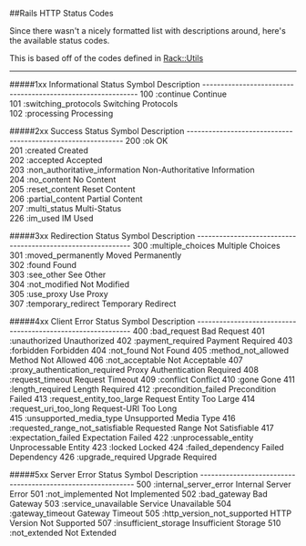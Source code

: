 ##Rails HTTP Status Codes

Since there wasn't a nicely formatted list with descriptions around, here's the available status codes.

This is based off of the codes defined in [Rack::Utils](https://github.com/rack/rack/blob/master/lib/rack/utils.rb#L549)

---

#####1xx Informational
    Status   Symbol                           Description
    ------------------------------------------------------------
    100      :continue                        Continue                         
    101      :switching_protocols             Switching Protocols                         
    102      :processing                      Processing                       
     
#####2xx Success
    Status   Symbol                           Description
    ------------------------------------------------------------
    200      :ok                              OK                         
    201      :created                         Created                         
    202      :accepted                        Accepted                         
    203      :non_authoritative_information   Non-Authoritative Information                         
    204      :no_content                      No Content                         
    205      :reset_content                   Reset Content                         
    206      :partial_content                 Partial Content                         
    207      :multi_status                    Multi-Status                         
    226      :im_used                         IM Used                         
     
#####3xx Redirection
    Status   Symbol                           Description
    ------------------------------------------------------------
    300      :multiple_choices                Multiple Choices                         
    301      :moved_permanently               Moved Permanently                         
    302      :found                           Found                         
    303      :see_other                       See Other                         
    304      :not_modified                    Not Modified                         
    305      :use_proxy                       Use Proxy                         
    307      :temporary_redirect              Temporary Redirect                         
     
#####4xx Client Error
    Status   Symbol                           Description
    ------------------------------------------------------------
    400      :bad_request                     Bad Request
    401      :unauthorized                    Unauthorized
    402      :payment_required                Payment Required
    403      :forbidden                       Forbidden
    404      :not_found                       Not Found
    405      :method_not_allowed              Method Not Allowed
    406      :not_acceptable                  Not Acceptable
    407      :proxy_authentication_required   Proxy Authentication Required
    408      :request_timeout                 Request Timeout
    409      :conflict                        Conflict
    410      :gone                            Gone
    411      :length_required                 Length Required
    412      :precondition_failed             Precondition Failed
    413      :request_entity_too_large        Request Entity Too Large
    414      :request_uri_too_long            Request-URI Too Long  
    415      :unsupported_media_type          Unsupported Media Type
    416      :requested_range_not_satisfiable Requested Range Not Satisfiable
    417      :expectation_failed              Expectation Failed
    422      :unprocessable_entity            Unprocessable Entity
    423      :locked                          Locked
    424      :failed_dependency               Failed Dependency
    426      :upgrade_required                Upgrade Required
     
#####5xx Server Error
    Status   Symbol                           Description
    ------------------------------------------------------------
    500      :internal_server_error           Internal Server Error
    501      :not_implemented                 Not Implemented
    502      :bad_gateway                     Bad Gateway
    503      :service_unavailable             Service Unavailable
    504      :gateway_timeout                 Gateway Timeout
    505      :http_version_not_supported      HTTP Version Not Supported
    507      :insufficient_storage            Insufficient Storage
    510      :not_extended                    Not Extended
